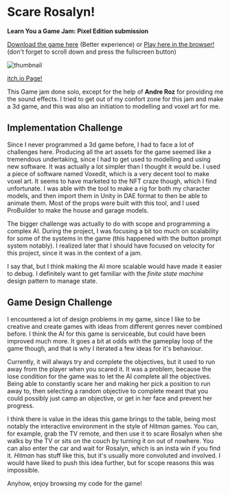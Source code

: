 # Scare Rosalyn!
**Learn You a Game Jam: Pixel Edition submission**

[Download the game here](https://github.com/BuyMyBeard/Scare-Rosalyn/Releases/tags/v1.1.1) (Better experience) or
[Play here in the browser!](https://buymybeard.github.io/Scare-Rosalyn/) (don't forget to scroll down and press the fullscreen button)

![thumbnail](https://github.com/BuyMyBeard/Scare-Rosalyn/assets/95039323/9a399de1-2fc5-4ae5-9437-c1e72e44d12c)

[itch.io Page!](https://buymybeard.itch.io/scare-rosalyn)

This Game jam done solo, except for the help of **Andre Roz** for providing me the sound effects.
I tried to get out of my confort zone for this jam and make a 3d game, and this was also an initiation to modelling and voxel art for me.

## Implementation Challenge
Since I never programmed a 3d game before, I had to face a lot of challenges here. Producing all the art assets for the game seemed like
a tremendous undertaking, since I had to get used to modelling and using new software. It was actually a lot simpler than I thought it would be.
I used a piece of software named Voxedit, which is a very decent tool to make voxel art. It seems to have marketed to the NFT craze though, which
I find unfortunate. I was able with the tool to make a rig for both my character models, and then import them in Unity in DAE format to then be able to 
animate them. Most of the props were built with this tool, and I used ProBuilder to make the house and garage models.

The bigger challenge was actually to do with scope and programming a complex AI. During the project, I was focusing a bit too much on scalability
for some of the systems in the game (this happened with the button prompt system notably). I realized later that I should have focused on velocity for this
project, since it was in the context of a jam.

I say that, but I think making the AI more scalable would have made it easier to debug. I definitely want to get familiar with the _finite state machine_
design pattern to manage state.


## Game Design Challenge
I encountered a lot of design problems in my game, since I like to be creative and create games with ideas from different genres never combined before.
I think the AI for this game is serviceable, but could have been improved much more. It goes a bit at odds with the gameplay loop of the game though, and
that is why I iterated a few ideas for it's behaviour. 

Currently, it will always try and complete the objectives, but it used to run away from the player when you scared it. It was a problem, because the lose
condition for the game was to let the AI complete all the objectives. Being able to constantly scare her and making her pick a position to run away to,
then selecting a random objective to complete meant that you could possibly just camp an objective, or get in her face and prevent her progress.

I think there is value in the ideas this game brings to the table, being most notably the interactive environment in the style of _Hitman_ games. You can,
for example, grab the TV remote, and then use it to scare Rosalyn when she walks by the TV or sits on the couch by turning it on out of nowhere. You can also
enter the car and wait for Rosalyn, which is an insta win if you find it. _Hitman_ has stuff like this, but it's usually more convoluted and involved.
I would have liked to push this idea further, but for scope reasons this was impossible. 

Anyhow, enjoy browsing my code for the game!
